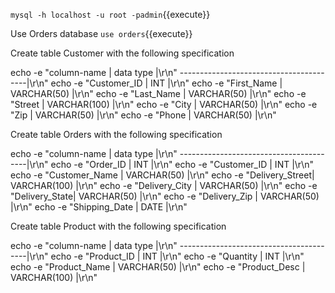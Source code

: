 
`mysql -h localhost -u root -padmin`{{execute}}

Use Orders database `use orders`{{execute}}

Create table Customer with the following specification 

 echo -e "column-name 	| data type 	|\r\n"
----------------------------------------|\r\n"
 echo -e "Customer_ID	| INT		|\r\n"
 echo -e "First_Name	| VARCHAR(50)	|\r\n"
 echo -e "Last_Name	| VARCHAR(50)	|\r\n"
 echo -e "Street	| VARCHAR(100)	|\r\n"
 echo -e "City		| VARCHAR(50)	|\r\n"
 echo -e "Zip		| VARCHAR(50)	|\r\n"
 echo -e "Phone		| VARCHAR(50)	|\r\n"


Create table Orders with the following specification 

 echo -e "column-name 	| data type 	|\r\n"
----------------------------------------|\r\n"
 echo -e "Order_ID	| INT		|\r\n"
 echo -e "Customer_ID	| INT		|\r\n"
 echo -e "Customer_Name	| VARCHAR(50)	|\r\n"
 echo -e "Delivery_Street| VARCHAR(100)	|\r\n"
 echo -e "Delivery_City	| VARCHAR(50)	|\r\n"
 echo -e "Delivery_State| VARCHAR(50)	|\r\n"
 echo -e "Delivery_Zip	| VARCHAR(50)	|\r\n"
 echo -e "Shipping_Date	| DATE		|\r\n"


Create table Product with the following specification 

 echo -e "column-name 	| data type 	|\r\n"
----------------------------------------|\r\n"
 echo -e "Product_ID	| INT		|\r\n"
 echo -e "Quantity	| INT		|\r\n"
 echo -e "Product_Name	| VARCHAR(50)	|\r\n"
 echo -e "Product_Desc	| VARCHAR(100)	|\r\n"

